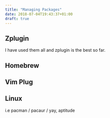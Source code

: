 ```yaml
---
title: "Managing Packages"
date: 2018-07-04T19:43:37+01:00
draft: true
---
```


## Zplugin

I have used them all and zplugin is the best so far.

## Homebrew

## Vim Plug

## Linux

i.e pacman / pacaur / yay, aptitude
